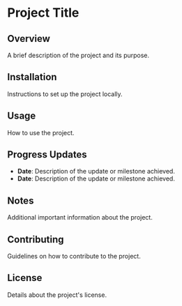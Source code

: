  # Project Title

## Overview
A brief description of the project and its purpose.

## Installation
Instructions to set up the project locally.

## Usage
How to use the project.

## Progress Updates
- **Date**: Description of the update or milestone achieved.
- **Date**: Description of the update or milestone achieved.

## Notes
Additional important information about the project.

## Contributing
Guidelines on how to contribute to the project.

## License
Details about the project's license.

